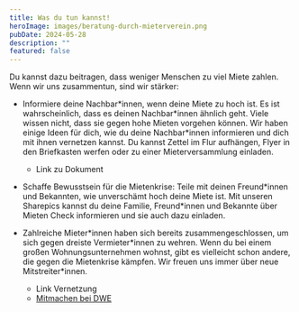 ```yaml
---
title: Was du tun kannst!
heroImage: images/beratung-durch-mieterverein.png
pubDate: 2024-05-28
description: ""
featured: false
---
```


Du kannst dazu beitragen, dass weniger Menschen zu viel Miete zahlen. Wenn wir uns zusammentun, sind wir stärker:

- Informiere deine Nachbar\*innen, wenn deine Miete zu hoch ist. Es ist wahrscheinlich, dass es deinen Nachbar\*innen ähnlich geht. Viele wissen nicht, dass sie gegen hohe Mieten vorgehen können. Wir haben einige Ideen für dich, wie du deine Nachbar\*innen informieren und dich mit ihnen vernetzen kannst. Du kannst Zettel im Flur aufhängen, Flyer in den Briefkasten werfen oder zu einer Mieterversammlung einladen.

  - Link zu Dokument

- Schaffe Bewusstsein für die Mietenkrise: Teile mit deinen Freund\*innen und Bekannten, wie unverschämt hoch deine Miete ist. Mit unseren Sharepics kannst du deine Familie, Freund\*innen und Bekannte über Mieten Check informieren und sie auch dazu einladen.
- Zahlreiche Mieter\*innen haben sich bereits zusammengeschlossen, um sich gegen dreiste Vermieter\*innen zu wehren. Wenn du bei einem großen Wohnungsunternehmen wohnst, gibt es vielleicht schon andere, die gegen die Mietenkrise kämpfen. Wir freuen uns immer über neue Mitstreiter\*innen.

  - Link Vernetzung
  - [Mitmachen bei DWE](https://dwenteignen.de/mitmachen)
